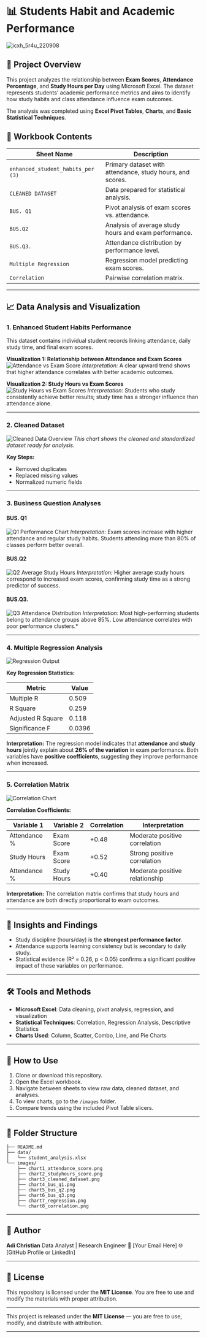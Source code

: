 # 📊 Students Habit and Academic Performance

![icxh_5r4u_220908](https://github.com/user-attachments/assets/bc7f6a3f-ef4d-4bfa-b8e7-3b08e572e5f6)


## 🧾 Project Overview

This project analyzes the relationship between **Exam Scores**, **Attendance Percentage**, and **Study Hours per Day** using Microsoft Excel. The dataset represents students' academic performance metrics and aims to identify how study habits and class attendance influence exam outcomes.

The analysis was completed using **Excel Pivot Tables**, **Charts**, and **Basic Statistical Techniques**.


## 🧩 Workbook Contents

| Sheet Name                        | Description                                               |
| --------------------------------- | --------------------------------------------------------- |
| `enhanced_student_habits_per (3)` | Primary dataset with attendance, study hours, and scores. |
| `CLEANED DATASET`                 | Data prepared for statistical analysis.                   |
| `BUS. Q1`                         | Pivot analysis of exam scores vs. attendance.             |
| `BUS.Q2`                          | Analysis of average study hours and exam performance.     |
| `BUS.Q3.`                         | Attendance distribution by performance level.             |
| `Multiple Regression`             | Regression model predicting exam scores.                  |
| `Correlation`                     | Pairwise correlation matrix.                              |

---

## 📈 Data Analysis and Visualization

### 1. Enhanced Student Habits Performance

This dataset contains individual student records linking attendance, daily study time, and final exam scores.

**Visualization 1: Relationship between Attendance and Exam Scores**
![Attendance vs Exam Score](images/chart1_attendance_score.png)
*Interpretation:* A clear upward trend shows that higher attendance correlates with better academic outcomes.

**Visualization 2: Study Hours vs Exam Scores**
![Study Hours vs Exam Scores](images/chart2_studyhours_score.png)
*Interpretation:* Students who study consistently achieve better results; study time has a stronger influence than attendance alone.

---

### 2. Cleaned Dataset

![Cleaned Data Overview](images/chart3_cleaned_dataset.png)
*This chart shows the cleaned and standardized dataset ready for analysis.*

**Key Steps:**

* Removed duplicates
* Replaced missing values
* Normalized numeric fields

---

### 3. Business Question Analyses

#### **BUS. Q1**

![Q1 Performance Chart](images/chart4_bus_q1.png)
*Interpretation:* Exam scores increase with higher attendance and regular study habits. Students attending more than 80% of classes perform better overall.

#### **BUS.Q2**

![Q2 Average Study Hours](images/chart5_bus_q2.png)
*Interpretation:* Higher average study hours correspond to increased exam scores, confirming study time as a strong predictor of success.

#### **BUS.Q3.**

![Q3 Attendance Distribution](images/chart6_bus_q3.png)
*Interpretation:* Most high-performing students belong to attendance groups above 85%. Low attendance correlates with poor performance clusters.*

---

### 4. Multiple Regression Analysis

![Regression Output](images/chart7_regression.png)

**Key Regression Statistics:**

| Metric            | Value  |
| ----------------- | ------ |
| Multiple R        | 0.509  |
| R Square          | 0.259  |
| Adjusted R Square | 0.118  |
| Significance F    | 0.0396 |

**Interpretation:**
The regression model indicates that **attendance** and **study hours** jointly explain about **26% of the variation** in exam performance. Both variables have **positive coefficients**, suggesting they improve performance when increased.

---

### 5. Correlation Matrix

![Correlation Chart](images/chart8_correlation.png)

**Correlation Coefficients:**

| Variable 1   | Variable 2  | Correlation | Interpretation                 |
| ------------ | ----------- | ----------- | ------------------------------ |
| Attendance % | Exam Score  | +0.48       | Moderate positive correlation  |
| Study Hours  | Exam Score  | +0.52       | Strong positive correlation    |
| Attendance % | Study Hours | +0.40       | Moderate positive relationship |

**Interpretation:**
The correlation matrix confirms that study hours and attendance are both directly proportional to exam outcomes.

---

## 🧠 Insights and Findings

* Study discipline (hours/day) is the **strongest performance factor**.
* Attendance supports learning consistency but is secondary to daily study.
* Statistical evidence (R² = 0.26, p < 0.05) confirms a significant positive impact of these variables on performance.

---

## 🛠 Tools and Methods

* **Microsoft Excel**: Data cleaning, pivot analysis, regression, and visualization
* **Statistical Techniques**: Correlation, Regression Analysis, Descriptive Statistics
* **Charts Used**: Column, Scatter, Combo, Line, and Pie Charts

---

## 📘 How to Use

1. Clone or download this repository.
2. Open the Excel workbook.
3. Navigate between sheets to view raw data, cleaned dataset, and analyses.
4. To view charts, go to the `/images` folder.
5. Compare trends using the included Pivot Table slicers.

---

## 📂 Folder Structure

```
├── README.md
├── data/
│   └── student_analysis.xlsx
└── images/
    ├── chart1_attendance_score.png
    ├── chart2_studyhours_score.png
    ├── chart3_cleaned_dataset.png
    ├── chart4_bus_q1.png
    ├── chart5_bus_q2.png
    ├── chart6_bus_q3.png
    ├── chart7_regression.png
    └── chart8_correlation.png
```

---

## 👤 Author

**Adi Christian**
Data Analyst | Research Engineer
📧 [Your Email Here]
🌐 [GitHub Profile or LinkedIn]

---

## 🏁 License

This repository is licensed under the **MIT License**. You are free to use and modify the materials with proper attribution.

---


This project is released under the **MIT License** — you are free to use, modify, and distribute with attribution.

---

